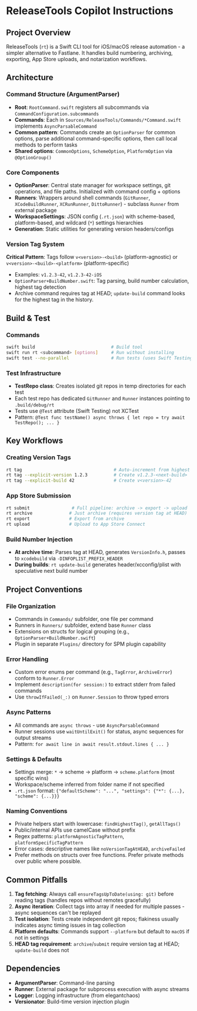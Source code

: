 # ReleaseTools Copilot Instructions

## Project Overview
ReleaseTools (`rt`) is a Swift CLI tool for iOS/macOS release automation - a simpler alternative to Fastlane. It handles build numbering, archiving, exporting, App Store uploads, and notarization workflows.

## Architecture

### Command Structure (ArgumentParser)
- **Root**: `RootCommand.swift` registers all subcommands via `CommandConfiguration.subcommands`
- **Commands**: Each in `Sources/ReleaseTools/Commands/*Command.swift` implements `AsyncParsableCommand`
- **Common pattern**: Commands create an `OptionParser` for common options, parse additional command-specific options, then call local methods to perform tasks
- **Shared options**: `CommonOptions`, `SchemeOption`, `PlatformOption` via `@OptionGroup()`

### Core Components
- **OptionParser**: Central state manager for workspace settings, git operations, and file paths. Initialized with command config + options
- **Runners**: Wrappers around shell commands (`GitRunner`, `XCodeBuildRunner`, `XCRunRunner`, `DittoRunner`) - subclass `Runner` from external package
- **WorkspaceSettings**: JSON config (`.rt.json`) with scheme-based, platform-based, and wildcard (`*`) settings hierarchies
- **Generation**: Static utilities for generating version headers/configs

### Version Tag System
**Critical Pattern**: Tags follow `v<version>-<build>` (platform-agnostic) or `v<version>-<build>-<platform>` (platform-specific)
- Examples: `v1.2.3-42`, `v1.2.3-42-iOS`
- `OptionParser+BuildNumber.swift`: Tag parsing, build number calculation, highest tag detection
- Archive command requires tag at HEAD; `update-build` command looks for the highest tag in the history.

## Build & Test

### Commands
```bash
swift build                             # Build tool
swift run rt <subcommand> [options]     # Run without installing
swift test --no-parallel                # Run tests (uses Swift Testing framework)
```

### Test Infrastructure
- **TestRepo class**: Creates isolated git repos in temp directories for each test
- Each test repo has dedicated `GitRunner` and `Runner` instances pointing to `.build/debug/rt`
- Tests use `@Test` attribute (Swift Testing) not XCTest
- Pattern: `@Test func testName() async throws { let repo = try await TestRepo(); ... }`

## Key Workflows

### Creating Version Tags
```bash
rt tag                                   # Auto-increment from highest tag
rt tag --explicit-version 1.2.3          # Create v1.2.3-<next-build>
rt tag --explicit-build 42               # Create v<version>-42
```

### App Store Submission
```bash
rt submit                # Full pipeline: archive -> export -> upload
rt archive              # Just archive (requires version tag at HEAD)
rt export               # Export from archive
rt upload               # Upload to App Store Connect
```

### Build Number Injection
- **At archive time**: Parses tag at HEAD, generates `VersionInfo.h`, passes to `xcodebuild` via `-DINFOPLIST_PREFIX_HEADER`
- **During builds**: `rt update-build` generates header/xcconfig/plist with speculative next build number

## Project Conventions

### File Organization
- Commands in `Commands/` subfolder, one file per command
- Runners in `Runners/` subfolder, extend base `Runner` class
- Extensions on structs for logical grouping (e.g., `OptionParser+BuildNumber.swift`)
- Plugin in separate `Plugins/` directory for SPM plugin capability

### Error Handling
- Custom error enums per command (e.g., `TagError`, `ArchiveError`) conform to `Runner.Error`
- Implement `description(for session:)` to extract stderr from failed commands
- Use `throwIfFailed(_:)` on `Runner.Session` to throw typed errors

### Async Patterns
- All commands are `async throws` - use `AsyncParsableCommand`
- Runner sessions use `waitUntilExit()` for status, async sequences for output streams
- Pattern: `for await line in await result.stdout.lines { ... }`

### Settings & Defaults
- Settings merge: `*` → scheme → platform → `scheme.platform` (most specific wins)
- Workspace/scheme inferred from folder name if not specified
- `.rt.json` format: `{"defaultScheme": "...", "settings": {"*": {...}, "scheme": {...}}}`

### Naming Conventions
- Private helpers start with lowercase: `findHighestTag()`, `getAllTags()`
- Public/internal APIs use camelCase without prefix
- Regex patterns: `platformAgnosticTagPattern`, `platformSpecificTagPattern`
- Error cases: descriptive names like `noVersionTagAtHEAD`, `archiveFailed`
- Prefer methods on structs over free functions. Prefer private methods over public where possible.

## Common Pitfalls

1. **Tag fetching**: Always call `ensureTagsUpToDate(using: git)` before reading tags (handles repos without remotes gracefully)
2. **Async iteration**: Collect tags into array if needed for multiple passes - async sequences can't be replayed
3. **Test isolation**: Tests create independent git repos; flakiness usually indicates async timing issues in tag collection
4. **Platform defaults**: Commands support `--platform` but default to `macOS` if not in settings
5. **HEAD tag requirement**: `archive`/`submit` require version tag at HEAD; `update-build` does not

## Dependencies
- **ArgumentParser**: Command-line parsing
- **Runner**: External package for subprocess execution with async streams
- **Logger**: Logging infrastructure (from elegantchaos)
- **Versionator**: Build-time version injection plugin
